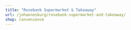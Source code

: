 ```yaml
---
title: "Rosebank Supermarket & Takeaway"
url: /johannesburg/rosebank-supermarket-and-takeaway/
shop: convenience
---
```


